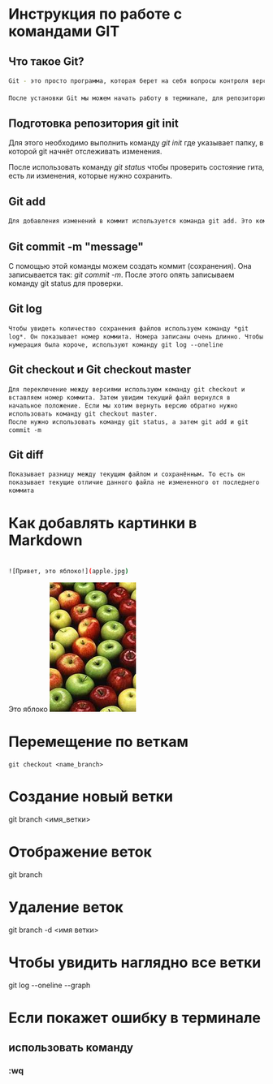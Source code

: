 # Инструкция по работе с командами GIT

## Что такое Git?
```sh
Git - это просто программа, которая берет на себя вопросы контроля версий над проектом. Она самая популярная система контроля версий, но не единственная.

После установки Git мы можем начать работу в терминале, для репозитория файла
```

## Подготовка репозитория git init
Для этого необходимо выполнить команду *git init* где указывает папку, в которой git начнёт отслеживать изменения.

После использовать команду *git status* чтобы проверить состояние гита, есть ли изменения, которые нужно сохранить.

## Git add
```sh
Для добавления изменений в коммит используется команда git add. Это команда добавляет содержимое рабочего каталога для последующего коммита. Эта команда дается после добавления файлов. Чтобы использовать команду мы можем записать так: *git add <имя файла>*, с помощью него мы зафиксируем файл. После добавления заново можем записать команду git status чтобы убедиться, что все в порядке
```
## Git commit -m "message"
 С помощью этой команды можем создать коммит (сохранения). Она записывается так: *git commit -m*. После этого опять записываем команду git status для проверки.


## Git log
```
Чтобы увидеть количество сохранения файлов используем команду *git log*. Он показывает номер коммита. Номера записаны очень длинно. Чтобы нумерация была короче, используют команду git log --oneline
```

## Git checkout и Git checkout master
```
Для переключение между версиями используюм команду git checkout и вставляем номер коммита. Затем увидим текущий файл вернулся в начальное положение. Если мы хотим вернуть версию обратно нужно использовать команду git checkout master.
После нужно использовать команду git status, а затем git add и git commit -m
```

## Git diff
```
Показывает разницу между текущим файлом и сохранённым. То есть он показывает текущие отличие данного файла не измененного от последнего коммита
```
# Как добавлять картинки в Markdown

```sh

![Привет, это яблоко!](apple.jpg)
```
Это яблоко
![яблоко](apple.jpg)

# Перемещение по веткам
```
git checkout <name_branch>

```
# Создание новый ветки

git branch <имя_ветки>

# Отображение веток

git branch

# Удаление веток

git branch -d <имя ветки>

# Чтобы увидить наглядно все ветки

git log --oneline --graph

# Если покажет ошибку в терминале 

## использовать команду

### :wq
